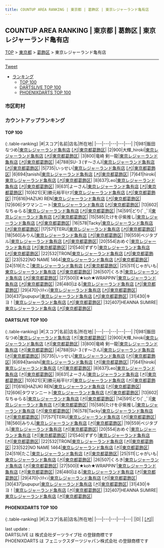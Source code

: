 ```yaml
---
title: COUNTUP AREA RANKING | 東京都 | 葛飾区 | 東京レジャーランド亀有店
---
```

## COUNTUP AREA RANKING | 東京都 | 葛飾区 | 東京レジャーランド亀有店

[TOP](/darts/rank/) > [東京都](/darts/rank/東京都/) > [葛飾区](/darts/rank/東京都/葛飾区/) > 東京レジャーランド亀有店

___

<a href="https://twitter.com/share?ref_src=twsrc%5Etfw" data-text="COUNTUP AREA RANKING | 東京都葛飾区東京レジャーランド亀有店" class="twitter-share-button" data-hashtags="DARTSLIVE,PHOENIXDARTS,darts,ダーツ" data-show-count="false">Tweet</a>

* [ランキング](#カウントアップランキング)
    * [TOP 100](#top-100)
    * [DARTSLIVE TOP 100](#dartslive-top-100)
    * [PHOENIXDARTS TOP 100](#phoenixdarts-top-100)

### 市区町村

<ul>

</ul>

### カウントアップランキング

#### TOP 100



{:.table-ranking}
|#|スコア|名前|店名|所在地|
|---|---|---|---|---|
|1|981|<span class="rank-name-dl">飯田 なつめ</span>|<a href="/darts/rank/shops/1cc42662598db9ae5f9f3321c1147265.html">東京レジャーランド亀有店</a> <a href="https://search.dartslive.com/jp/shop/1cc42662598db9ae5f9f3321c1147265">[↗]</a>|<a href="/darts/rank/東京都/葛飾区">東京都葛飾区</a>|
|2|900|<span class="rank-name-dl">大輝_hiroki</span>|<a href="/darts/rank/shops/1cc42662598db9ae5f9f3321c1147265.html">東京レジャーランド亀有店</a> <a href="https://search.dartslive.com/jp/shop/1cc42662598db9ae5f9f3321c1147265">[↗]</a>|<a href="/darts/rank/東京都/葛飾区">東京都葛飾区</a>|
|3|800|<span class="rank-name-dl">竜崎 剣一龍</span>|<a href="/darts/rank/shops/1cc42662598db9ae5f9f3321c1147265.html">東京レジャーランド亀有店</a> <a href="https://search.dartslive.com/jp/shop/1cc42662598db9ae5f9f3321c1147265">[↗]</a>|<a href="/darts/rank/東京都/葛飾区">東京都葛飾区</a>|
|4|788|<span class="rank-name-dl">SU-３(す〜さん)</span>|<a href="/darts/rank/shops/1cc42662598db9ae5f9f3321c1147265.html">東京レジャーランド亀有店</a> <a href="https://search.dartslive.com/jp/shop/1cc42662598db9ae5f9f3321c1147265">[↗]</a>|<a href="/darts/rank/東京都/葛飾区">東京都葛飾区</a>|
|5|735|<span class="rank-name-dl">いっせい</span>|<a href="/darts/rank/shops/1cc42662598db9ae5f9f3321c1147265.html">東京レジャーランド亀有店</a> <a href="https://search.dartslive.com/jp/shop/1cc42662598db9ae5f9f3321c1147265">[↗]</a>|<a href="/darts/rank/東京都/葛飾区">東京都葛飾区</a>|
|6|694|<span class="rank-name-dl">tanishi</span>|<a href="/darts/rank/shops/1cc42662598db9ae5f9f3321c1147265.html">東京レジャーランド亀有店</a> <a href="https://search.dartslive.com/jp/shop/1cc42662598db9ae5f9f3321c1147265">[↗]</a>|<a href="/darts/rank/東京都/葛飾区">東京都葛飾区</a>|
|7|641|<span class="rank-name-dl">hiroki</span>|<a href="/darts/rank/shops/1cc42662598db9ae5f9f3321c1147265.html">東京レジャーランド亀有店</a> <a href="https://search.dartslive.com/jp/shop/1cc42662598db9ae5f9f3321c1147265">[↗]</a>|<a href="/darts/rank/東京都/葛飾区">東京都葛飾区</a>|
|8|637|<span class="rank-name-dl">Leo</span>|<a href="/darts/rank/shops/1cc42662598db9ae5f9f3321c1147265.html">東京レジャーランド亀有店</a> <a href="https://search.dartslive.com/jp/shop/1cc42662598db9ae5f9f3321c1147265">[↗]</a>|<a href="/darts/rank/東京都/葛飾区">東京都葛飾区</a>|
|9|631|<span class="rank-name-dl">よーさん</span>|<a href="/darts/rank/shops/1cc42662598db9ae5f9f3321c1147265.html">東京レジャーランド亀有店</a> <a href="https://search.dartslive.com/jp/shop/1cc42662598db9ae5f9f3321c1147265">[↗]</a>|<a href="/darts/rank/東京都/葛飾区">東京都葛飾区</a>|
|10|621|<span class="rank-name-dl">[天]勝元裕平ﾓﾅｺ!</span>|<a href="/darts/rank/shops/1cc42662598db9ae5f9f3321c1147265.html">東京レジャーランド亀有店</a> <a href="https://search.dartslive.com/jp/shop/1cc42662598db9ae5f9f3321c1147265">[↗]</a>|<a href="/darts/rank/東京都/葛飾区">東京都葛飾区</a>|
|11|616|<span class="rank-name-dl">HAZUKI REN</span>|<a href="/darts/rank/shops/1cc42662598db9ae5f9f3321c1147265.html">東京レジャーランド亀有店</a> <a href="https://search.dartslive.com/jp/shop/1cc42662598db9ae5f9f3321c1147265">[↗]</a>|<a href="/darts/rank/東京都/葛飾区">東京都葛飾区</a>|
|12|606|<span class="rank-name-dl">タワマンニート</span>|<a href="/darts/rank/shops/1cc42662598db9ae5f9f3321c1147265.html">東京レジャーランド亀有店</a> <a href="https://search.dartslive.com/jp/shop/1cc42662598db9ae5f9f3321c1147265">[↗]</a>|<a href="/darts/rank/東京都/葛飾区">東京都葛飾区</a>|
|13|602|<span class="rank-name-dl">なちゅらる</span>|<a href="/darts/rank/shops/1cc42662598db9ae5f9f3321c1147265.html">東京レジャーランド亀有店</a> <a href="https://search.dartslive.com/jp/shop/1cc42662598db9ae5f9f3321c1147265">[↗]</a>|<a href="/darts/rank/東京都/葛飾区">東京都葛飾区</a>|
|14|591|<span class="rank-name-dl">どり(ﾟ_ﾟ)</span>|<a href="/darts/rank/shops/1cc42662598db9ae5f9f3321c1147265.html">東京レジャーランド亀有店</a> <a href="https://search.dartslive.com/jp/shop/1cc42662598db9ae5f9f3321c1147265">[↗]</a>|<a href="/darts/rank/東京都/葛飾区">東京都葛飾区</a>|
|15|585|<span class="rank-name-dl">たけを＠紫推し</span>|<a href="/darts/rank/shops/1cc42662598db9ae5f9f3321c1147265.html">東京レジャーランド亀有店</a> <a href="https://search.dartslive.com/jp/shop/1cc42662598db9ae5f9f3321c1147265">[↗]</a>|<a href="/darts/rank/東京都/葛飾区">東京都葛飾区</a>|
|16|578|<span class="rank-name-dl">Tacky</span>|<a href="/darts/rank/shops/1cc42662598db9ae5f9f3321c1147265.html">東京レジャーランド亀有店</a> <a href="https://search.dartslive.com/jp/shop/1cc42662598db9ae5f9f3321c1147265">[↗]</a>|<a href="/darts/rank/東京都/葛飾区">東京都葛飾区</a>|
|17|571|<span class="rank-name-dl">TERU</span>|<a href="/darts/rank/shops/1cc42662598db9ae5f9f3321c1147265.html">東京レジャーランド亀有店</a> <a href="https://search.dartslive.com/jp/shop/1cc42662598db9ae5f9f3321c1147265">[↗]</a>|<a href="/darts/rank/東京都/葛飾区">東京都葛飾区</a>|
|18|560|<span class="rank-name-dl">みりん</span>|<a href="/darts/rank/shops/1cc42662598db9ae5f9f3321c1147265.html">東京レジャーランド亀有店</a> <a href="https://search.dartslive.com/jp/shop/1cc42662598db9ae5f9f3321c1147265">[↗]</a>|<a href="/darts/rank/東京都/葛飾区">東京都葛飾区</a>|
|19|559|<span class="rank-name-dl">ベジタブル</span>|<a href="/darts/rank/shops/1cc42662598db9ae5f9f3321c1147265.html">東京レジャーランド亀有店</a> <a href="https://search.dartslive.com/jp/shop/1cc42662598db9ae5f9f3321c1147265">[↗]</a>|<a href="/darts/rank/東京都/葛飾区">東京都葛飾区</a>|
|20|554|<span class="rank-name-dl">おめぐ</span>|<a href="/darts/rank/shops/1cc42662598db9ae5f9f3321c1147265.html">東京レジャーランド亀有店</a> <a href="https://search.dartslive.com/jp/shop/1cc42662598db9ae5f9f3321c1147265">[↗]</a>|<a href="/darts/rank/東京都/葛飾区">東京都葛飾区</a>|
|21|540|<span class="rank-name-dl">ずずり</span>|<a href="/darts/rank/shops/1cc42662598db9ae5f9f3321c1147265.html">東京レジャーランド亀有店</a> <a href="https://search.dartslive.com/jp/shop/1cc42662598db9ae5f9f3321c1147265">[↗]</a>|<a href="/darts/rank/東京都/葛飾区">東京都葛飾区</a>|
|22|532|<span class="rank-name-dl">TRON</span>|<a href="/darts/rank/shops/1cc42662598db9ae5f9f3321c1147265.html">東京レジャーランド亀有店</a> <a href="https://search.dartslive.com/jp/shop/1cc42662598db9ae5f9f3321c1147265">[↗]</a>|<a href="/darts/rank/東京都/葛飾区">東京都葛飾区</a>|
|23|522|<span class="rank-name-dl">NO NAME 1464</span>|<a href="/darts/rank/shops/1cc42662598db9ae5f9f3321c1147265.html">東京レジャーランド亀有店</a> <a href="https://search.dartslive.com/jp/shop/1cc42662598db9ae5f9f3321c1147265">[↗]</a>|<a href="/darts/rank/東京都/葛飾区">東京都葛飾区</a>|
|24|519|<span class="rank-name-dl">たこ</span>|<a href="/darts/rank/shops/1cc42662598db9ae5f9f3321c1147265.html">東京レジャーランド亀有店</a> <a href="https://search.dartslive.com/jp/shop/1cc42662598db9ae5f9f3321c1147265">[↗]</a>|<a href="/darts/rank/東京都/葛飾区">東京都葛飾区</a>|
|25|511|<span class="rank-name-dl">じゃがいも</span>|<a href="/darts/rank/shops/1cc42662598db9ae5f9f3321c1147265.html">東京レジャーランド亀有店</a> <a href="https://search.dartslive.com/jp/shop/1cc42662598db9ae5f9f3321c1147265">[↗]</a>|<a href="/darts/rank/東京都/葛飾区">東京都葛飾区</a>|
|26|507|<span class="rank-name-dl">くろき</span>|<a href="/darts/rank/shops/1cc42662598db9ae5f9f3321c1147265.html">東京レジャーランド亀有店</a> <a href="https://search.dartslive.com/jp/shop/1cc42662598db9ae5f9f3321c1147265">[↗]</a>|<a href="/darts/rank/東京都/葛飾区">東京都葛飾区</a>|
|27|500|<span class="rank-name-dl">E★koh★WRAPPIN&#x27;</span>|<a href="/darts/rank/shops/1cc42662598db9ae5f9f3321c1147265.html">東京レジャーランド亀有店</a> <a href="https://search.dartslive.com/jp/shop/1cc42662598db9ae5f9f3321c1147265">[↗]</a>|<a href="/darts/rank/東京都/葛飾区">東京都葛飾区</a>|
|28|480|<span class="rank-name-dl">はる</span>|<a href="/darts/rank/shops/1cc42662598db9ae5f9f3321c1147265.html">東京レジャーランド亀有店</a> <a href="https://search.dartslive.com/jp/shop/1cc42662598db9ae5f9f3321c1147265">[↗]</a>|<a href="/darts/rank/東京都/葛飾区">東京都葛飾区</a>|
|29|470|<span class="rank-name-dl">ﾍﾗﾁｬﾝ</span>|<a href="/darts/rank/shops/1cc42662598db9ae5f9f3321c1147265.html">東京レジャーランド亀有店</a> <a href="https://search.dartslive.com/jp/shop/1cc42662598db9ae5f9f3321c1147265">[↗]</a>|<a href="/darts/rank/東京都/葛飾区">東京都葛飾区</a>|
|30|437|<span class="rank-name-dl">pupupur</span>|<a href="/darts/rank/shops/1cc42662598db9ae5f9f3321c1147265.html">東京レジャーランド亀有店</a> <a href="https://search.dartslive.com/jp/shop/1cc42662598db9ae5f9f3321c1147265">[↗]</a>|<a href="/darts/rank/東京都/葛飾区">東京都葛飾区</a>|
|31|430|<span class="rank-name-dl">キヨ！</span>|<a href="/darts/rank/shops/1cc42662598db9ae5f9f3321c1147265.html">東京レジャーランド亀有店</a> <a href="https://search.dartslive.com/jp/shop/1cc42662598db9ae5f9f3321c1147265">[↗]</a>|<a href="/darts/rank/東京都/葛飾区">東京都葛飾区</a>|
|32|407|<span class="rank-name-dl">HEANNA SUMIRE</span>|<a href="/darts/rank/shops/1cc42662598db9ae5f9f3321c1147265.html">東京レジャーランド亀有店</a> <a href="https://search.dartslive.com/jp/shop/1cc42662598db9ae5f9f3321c1147265">[↗]</a>|<a href="/darts/rank/東京都/葛飾区">東京都葛飾区</a>|


#### DARTSLIVE TOP 100



{:.table-ranking}
|#|スコア|名前|店名|所在地|
|---|---|---|---|---|
|1|981|<span class="rank-name-dl">飯田 なつめ</span>|<a href="/darts/rank/shops/1cc42662598db9ae5f9f3321c1147265.html">東京レジャーランド亀有店</a> <a href="https://search.dartslive.com/jp/shop/1cc42662598db9ae5f9f3321c1147265">[↗]</a>|<a href="/darts/rank/東京都/葛飾区">東京都葛飾区</a>|
|2|900|<span class="rank-name-dl">大輝_hiroki</span>|<a href="/darts/rank/shops/1cc42662598db9ae5f9f3321c1147265.html">東京レジャーランド亀有店</a> <a href="https://search.dartslive.com/jp/shop/1cc42662598db9ae5f9f3321c1147265">[↗]</a>|<a href="/darts/rank/東京都/葛飾区">東京都葛飾区</a>|
|3|800|<span class="rank-name-dl">竜崎 剣一龍</span>|<a href="/darts/rank/shops/1cc42662598db9ae5f9f3321c1147265.html">東京レジャーランド亀有店</a> <a href="https://search.dartslive.com/jp/shop/1cc42662598db9ae5f9f3321c1147265">[↗]</a>|<a href="/darts/rank/東京都/葛飾区">東京都葛飾区</a>|
|4|788|<span class="rank-name-dl">SU-３(す〜さん)</span>|<a href="/darts/rank/shops/1cc42662598db9ae5f9f3321c1147265.html">東京レジャーランド亀有店</a> <a href="https://search.dartslive.com/jp/shop/1cc42662598db9ae5f9f3321c1147265">[↗]</a>|<a href="/darts/rank/東京都/葛飾区">東京都葛飾区</a>|
|5|735|<span class="rank-name-dl">いっせい</span>|<a href="/darts/rank/shops/1cc42662598db9ae5f9f3321c1147265.html">東京レジャーランド亀有店</a> <a href="https://search.dartslive.com/jp/shop/1cc42662598db9ae5f9f3321c1147265">[↗]</a>|<a href="/darts/rank/東京都/葛飾区">東京都葛飾区</a>|
|6|694|<span class="rank-name-dl">tanishi</span>|<a href="/darts/rank/shops/1cc42662598db9ae5f9f3321c1147265.html">東京レジャーランド亀有店</a> <a href="https://search.dartslive.com/jp/shop/1cc42662598db9ae5f9f3321c1147265">[↗]</a>|<a href="/darts/rank/東京都/葛飾区">東京都葛飾区</a>|
|7|641|<span class="rank-name-dl">hiroki</span>|<a href="/darts/rank/shops/1cc42662598db9ae5f9f3321c1147265.html">東京レジャーランド亀有店</a> <a href="https://search.dartslive.com/jp/shop/1cc42662598db9ae5f9f3321c1147265">[↗]</a>|<a href="/darts/rank/東京都/葛飾区">東京都葛飾区</a>|
|8|637|<span class="rank-name-dl">Leo</span>|<a href="/darts/rank/shops/1cc42662598db9ae5f9f3321c1147265.html">東京レジャーランド亀有店</a> <a href="https://search.dartslive.com/jp/shop/1cc42662598db9ae5f9f3321c1147265">[↗]</a>|<a href="/darts/rank/東京都/葛飾区">東京都葛飾区</a>|
|9|631|<span class="rank-name-dl">よーさん</span>|<a href="/darts/rank/shops/1cc42662598db9ae5f9f3321c1147265.html">東京レジャーランド亀有店</a> <a href="https://search.dartslive.com/jp/shop/1cc42662598db9ae5f9f3321c1147265">[↗]</a>|<a href="/darts/rank/東京都/葛飾区">東京都葛飾区</a>|
|10|621|<span class="rank-name-dl">[天]勝元裕平ﾓﾅｺ!</span>|<a href="/darts/rank/shops/1cc42662598db9ae5f9f3321c1147265.html">東京レジャーランド亀有店</a> <a href="https://search.dartslive.com/jp/shop/1cc42662598db9ae5f9f3321c1147265">[↗]</a>|<a href="/darts/rank/東京都/葛飾区">東京都葛飾区</a>|
|11|616|<span class="rank-name-dl">HAZUKI REN</span>|<a href="/darts/rank/shops/1cc42662598db9ae5f9f3321c1147265.html">東京レジャーランド亀有店</a> <a href="https://search.dartslive.com/jp/shop/1cc42662598db9ae5f9f3321c1147265">[↗]</a>|<a href="/darts/rank/東京都/葛飾区">東京都葛飾区</a>|
|12|606|<span class="rank-name-dl">タワマンニート</span>|<a href="/darts/rank/shops/1cc42662598db9ae5f9f3321c1147265.html">東京レジャーランド亀有店</a> <a href="https://search.dartslive.com/jp/shop/1cc42662598db9ae5f9f3321c1147265">[↗]</a>|<a href="/darts/rank/東京都/葛飾区">東京都葛飾区</a>|
|13|602|<span class="rank-name-dl">なちゅらる</span>|<a href="/darts/rank/shops/1cc42662598db9ae5f9f3321c1147265.html">東京レジャーランド亀有店</a> <a href="https://search.dartslive.com/jp/shop/1cc42662598db9ae5f9f3321c1147265">[↗]</a>|<a href="/darts/rank/東京都/葛飾区">東京都葛飾区</a>|
|14|591|<span class="rank-name-dl">どり(ﾟ_ﾟ)</span>|<a href="/darts/rank/shops/1cc42662598db9ae5f9f3321c1147265.html">東京レジャーランド亀有店</a> <a href="https://search.dartslive.com/jp/shop/1cc42662598db9ae5f9f3321c1147265">[↗]</a>|<a href="/darts/rank/東京都/葛飾区">東京都葛飾区</a>|
|15|585|<span class="rank-name-dl">たけを＠紫推し</span>|<a href="/darts/rank/shops/1cc42662598db9ae5f9f3321c1147265.html">東京レジャーランド亀有店</a> <a href="https://search.dartslive.com/jp/shop/1cc42662598db9ae5f9f3321c1147265">[↗]</a>|<a href="/darts/rank/東京都/葛飾区">東京都葛飾区</a>|
|16|578|<span class="rank-name-dl">Tacky</span>|<a href="/darts/rank/shops/1cc42662598db9ae5f9f3321c1147265.html">東京レジャーランド亀有店</a> <a href="https://search.dartslive.com/jp/shop/1cc42662598db9ae5f9f3321c1147265">[↗]</a>|<a href="/darts/rank/東京都/葛飾区">東京都葛飾区</a>|
|17|571|<span class="rank-name-dl">TERU</span>|<a href="/darts/rank/shops/1cc42662598db9ae5f9f3321c1147265.html">東京レジャーランド亀有店</a> <a href="https://search.dartslive.com/jp/shop/1cc42662598db9ae5f9f3321c1147265">[↗]</a>|<a href="/darts/rank/東京都/葛飾区">東京都葛飾区</a>|
|18|560|<span class="rank-name-dl">みりん</span>|<a href="/darts/rank/shops/1cc42662598db9ae5f9f3321c1147265.html">東京レジャーランド亀有店</a> <a href="https://search.dartslive.com/jp/shop/1cc42662598db9ae5f9f3321c1147265">[↗]</a>|<a href="/darts/rank/東京都/葛飾区">東京都葛飾区</a>|
|19|559|<span class="rank-name-dl">ベジタブル</span>|<a href="/darts/rank/shops/1cc42662598db9ae5f9f3321c1147265.html">東京レジャーランド亀有店</a> <a href="https://search.dartslive.com/jp/shop/1cc42662598db9ae5f9f3321c1147265">[↗]</a>|<a href="/darts/rank/東京都/葛飾区">東京都葛飾区</a>|
|20|554|<span class="rank-name-dl">おめぐ</span>|<a href="/darts/rank/shops/1cc42662598db9ae5f9f3321c1147265.html">東京レジャーランド亀有店</a> <a href="https://search.dartslive.com/jp/shop/1cc42662598db9ae5f9f3321c1147265">[↗]</a>|<a href="/darts/rank/東京都/葛飾区">東京都葛飾区</a>|
|21|540|<span class="rank-name-dl">ずずり</span>|<a href="/darts/rank/shops/1cc42662598db9ae5f9f3321c1147265.html">東京レジャーランド亀有店</a> <a href="https://search.dartslive.com/jp/shop/1cc42662598db9ae5f9f3321c1147265">[↗]</a>|<a href="/darts/rank/東京都/葛飾区">東京都葛飾区</a>|
|22|532|<span class="rank-name-dl">TRON</span>|<a href="/darts/rank/shops/1cc42662598db9ae5f9f3321c1147265.html">東京レジャーランド亀有店</a> <a href="https://search.dartslive.com/jp/shop/1cc42662598db9ae5f9f3321c1147265">[↗]</a>|<a href="/darts/rank/東京都/葛飾区">東京都葛飾区</a>|
|23|522|<span class="rank-name-dl">NO NAME 1464</span>|<a href="/darts/rank/shops/1cc42662598db9ae5f9f3321c1147265.html">東京レジャーランド亀有店</a> <a href="https://search.dartslive.com/jp/shop/1cc42662598db9ae5f9f3321c1147265">[↗]</a>|<a href="/darts/rank/東京都/葛飾区">東京都葛飾区</a>|
|24|519|<span class="rank-name-dl">たこ</span>|<a href="/darts/rank/shops/1cc42662598db9ae5f9f3321c1147265.html">東京レジャーランド亀有店</a> <a href="https://search.dartslive.com/jp/shop/1cc42662598db9ae5f9f3321c1147265">[↗]</a>|<a href="/darts/rank/東京都/葛飾区">東京都葛飾区</a>|
|25|511|<span class="rank-name-dl">じゃがいも</span>|<a href="/darts/rank/shops/1cc42662598db9ae5f9f3321c1147265.html">東京レジャーランド亀有店</a> <a href="https://search.dartslive.com/jp/shop/1cc42662598db9ae5f9f3321c1147265">[↗]</a>|<a href="/darts/rank/東京都/葛飾区">東京都葛飾区</a>|
|26|507|<span class="rank-name-dl">くろき</span>|<a href="/darts/rank/shops/1cc42662598db9ae5f9f3321c1147265.html">東京レジャーランド亀有店</a> <a href="https://search.dartslive.com/jp/shop/1cc42662598db9ae5f9f3321c1147265">[↗]</a>|<a href="/darts/rank/東京都/葛飾区">東京都葛飾区</a>|
|27|500|<span class="rank-name-dl">E★koh★WRAPPIN&#x27;</span>|<a href="/darts/rank/shops/1cc42662598db9ae5f9f3321c1147265.html">東京レジャーランド亀有店</a> <a href="https://search.dartslive.com/jp/shop/1cc42662598db9ae5f9f3321c1147265">[↗]</a>|<a href="/darts/rank/東京都/葛飾区">東京都葛飾区</a>|
|28|480|<span class="rank-name-dl">はる</span>|<a href="/darts/rank/shops/1cc42662598db9ae5f9f3321c1147265.html">東京レジャーランド亀有店</a> <a href="https://search.dartslive.com/jp/shop/1cc42662598db9ae5f9f3321c1147265">[↗]</a>|<a href="/darts/rank/東京都/葛飾区">東京都葛飾区</a>|
|29|470|<span class="rank-name-dl">ﾍﾗﾁｬﾝ</span>|<a href="/darts/rank/shops/1cc42662598db9ae5f9f3321c1147265.html">東京レジャーランド亀有店</a> <a href="https://search.dartslive.com/jp/shop/1cc42662598db9ae5f9f3321c1147265">[↗]</a>|<a href="/darts/rank/東京都/葛飾区">東京都葛飾区</a>|
|30|437|<span class="rank-name-dl">pupupur</span>|<a href="/darts/rank/shops/1cc42662598db9ae5f9f3321c1147265.html">東京レジャーランド亀有店</a> <a href="https://search.dartslive.com/jp/shop/1cc42662598db9ae5f9f3321c1147265">[↗]</a>|<a href="/darts/rank/東京都/葛飾区">東京都葛飾区</a>|
|31|430|<span class="rank-name-dl">キヨ！</span>|<a href="/darts/rank/shops/1cc42662598db9ae5f9f3321c1147265.html">東京レジャーランド亀有店</a> <a href="https://search.dartslive.com/jp/shop/1cc42662598db9ae5f9f3321c1147265">[↗]</a>|<a href="/darts/rank/東京都/葛飾区">東京都葛飾区</a>|
|32|407|<span class="rank-name-dl">HEANNA SUMIRE</span>|<a href="/darts/rank/shops/1cc42662598db9ae5f9f3321c1147265.html">東京レジャーランド亀有店</a> <a href="https://search.dartslive.com/jp/shop/1cc42662598db9ae5f9f3321c1147265">[↗]</a>|<a href="/darts/rank/東京都/葛飾区">東京都葛飾区</a>|


#### PHOENIXDARTS TOP 100



{:.table-ranking}
|#|スコア|名前|店名|所在地|
|---|---|---|---|---|
||0|<span class="rank-name-dl"> </span>|<a href="/darts/rank/shops/.html"></a> <a href="">[↗]</a>|<a href="/darts/rank//"></a>|


<div class="footer border-top border-gray-light mt-5 pt-3 text-right text-gray">
    last update : <span style="font-weight: italic" id="foot_last_modified"></span><br />
    DARTSLIVE は 株式会社ダーツライブ社 の登録商標です<br />
    PHOENIXDARTS は フェニックスダーツジャパン株式会社 の登録商標です<br />
</div>

<script src="https://cdnjs.cloudflare.com/ajax/libs/jquery.tablesorter/2.31.3/js/jquery.tablesorter.min.js" integrity="sha512-qzgd5cYSZcosqpzpn7zF2ZId8f/8CHmFKZ8j7mU4OUXTNRd5g+ZHBPsgKEwoqxCtdQvExE5LprwwPAgoicguNg==" crossorigin="anonymous" referrerpolicy="no-referrer"></script>
<link rel="stylesheet" href="https://cdnjs.cloudflare.com/ajax/libs/jquery.tablesorter/2.31.3/css/theme.default.min.css" integrity="sha512-wghhOJkjQX0Lh3NSWvNKeZ0ZpNn+SPVXX1Qyc9OCaogADktxrBiBdKGDoqVUOyhStvMBmJQ8ZdMHiR3wuEq8+w==" crossorigin="anonymous" referrerpolicy="no-referrer" />
<script>
$(function() {
    $(".table-ranking").tablesorter({sortList:[[0, 0]]});
    $("#foot_last_modified").text(formatDate(new Date(document.lastModified), 'yyyy-MM-dd HH:mm:ss'));
});
</script>

<script async src="https://platform.twitter.com/widgets.js" charset="utf-8"></script>
